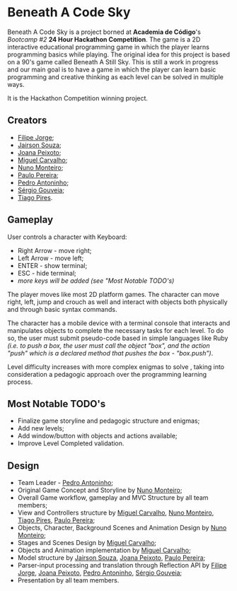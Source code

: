 Beneath A Code Sky
==================

Beneath A Code Sky is a project borned at **Academia de Código**'s _Bootcamp #2_ **24 Hour Hackathon Competition**.
The game is a 2D interactive educational programming game in which the player learns programming basics while playing. The original idea for this project is based on a 90's game called Beneath A Still Sky. This is still a work in progress and our main goal is to have a game in which the player can learn basic programming and creative thinking as each level can be solved in multiple ways. 

It is the Hackathon Competition winning project.


Creators
--------

  * [Filipe Jorge](https://github.com/filipemoraisjorge);
  * [Jairson Souza](https://github.com/JSouza67);
  * [Joana Peixoto](https://github.com/joanaMCSP);
  * [Miguel Carvalho](https://github.com/migcarva);
  * [Nuno Monteiro](https://github.com/Nuno1123);
  * [Paulo Pereira](https://github.com/cucuzinas);
  * [Pedro Antoninho](https://github.com/pantoninho);
  * [Sérgio Gouveia](https://github.com/sgouveia);
  * [Tiago Pires](https://github.com/pirespapires).


Gameplay
--------

User controls a character with Keyboard:
  * Right Arrow - move right;
  * Left Arrow - move left;
  * ENTER - show terminal;
  * ESC - hide terminal;
  * _more keys will be added (see "Most Notable TODO's)_
 
The player moves like most 2D platform games. The character can move right, left, jump and crouch as well and interact with objects both physically and through basic syntax commands.

The character has a mobile device with a terminal console that interacts and manipulates objects to complete the necessary tasks for each level. To do so, the user must submit pseudo-code based in simple languages like Ruby _(i.e. to push a box, the user must call the object "box", and the action "push" which is a declared method that pushes the box - "box.push")_.

Level difficulty increases with more complex enigmas to solve , taking into consideration a pedagogic approach over the  programming learning process.


Most Notable TODO's
-------------------

  * Finalize game storyline and pedagogic structure and enigmas;
  * Add new levels;
  * Add window/button with objects and actions available;
  * Improve Level Completed validation.
  

Design
------

 * Team Leader - [Pedro Antoninho](https://github.com/pantoninho);
 * Original Game Concept and Storyline by [Nuno Monteiro](https://github.com/Nuno1123);
 * Overall Game workflow, gameplay and MVC Structure by all team members;
 * View and Controllers structure by [Miguel Carvalho](https://github.com/migcarva), [Nuno Monteiro](https://github.com/Nuno1123), [Tiago Pires](https://github.com/pirespapires), [Paulo Pereira](https://github.com/cucuzinas);
 * Objects, Character, Background Scenes and Animation Design by [Nuno Monteiro](https://github.com/Nuno1123);
 * Stages and Scenes Design by [Miguel Carvalho](https://github.com/migcarva);
 * Objects and Animation implementation by [Miguel Carvalho](https://github.com/migcarva);
 * Model structure by [Jairson Souza](https://github.com/JSouza67), [Joana Peixoto](https://github.com/joanaMCSP), [Paulo Pereira](https://github.com/cucuzinas);
 * Parser-input processing and translation through Reflection API by [Filipe Jorge](https://github.com/filipemoraisjorge), [Joana Peixoto](https://github.com/joanaMCSP), [Pedro Antoninho](https://github.com/pantoninho), [Sérgio Gouveia](https://github.com/sgouveia);
 * Presentation by all team members.
